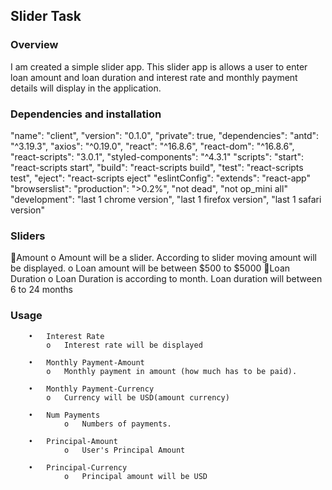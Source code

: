 ## Slider Task
### Overview
I am created a simple slider app. This slider app is allows a user to enter loan amount and loan duration 
and interest rate and monthly payment details will display in the application.

### Dependencies and installation

"name": "client", 
"version": "0.1.0",
 "private": true, 
"dependencies": 
   	"antd": "^3.19.3",
     	"axios": "^0.19.0", 
     	"react": "^16.8.6", 
     	"react-dom": "^16.8.6", 
     	"react-scripts": "3.0.1", 
     	"styled-components": "^4.3.1"
"scripts": 
	"start": "react-scripts start",
	 "build": "react-scripts build",
	 "test": "react-scripts test",
	 "eject": "react-scripts eject"
"eslintConfig":
 	"extends": "react-app"
"browserslist":
	 "production": ">0.2%",
	 "not dead",
	 "not op_mini all"
"development": 
	 "last 1 chrome version",
         "last 1 firefox version",
	 "last 1 safari version"

    

### Sliders
Amount
      o	Amount will be a slider. According to slider moving amount will be displayed.
      o	Loan amount will be between $500 to $5000
Loan Duration
      o	Loan Duration is according to month. Loan duration will between 6 to 24 months

### Usage 
		
		•	Interest Rate
		    o	Interest rate will be displayed

		•	Monthly Payment-Amount 
	    	o	Monthly payment in amount (how much has to be paid).

		•	Monthly Payment-Currency
	    	o	Currency will be USD(amount currency)

		•	Num Payments
				o	Numbers of payments.

		•	Principal-Amount 
				o	User's Principal Amount 

		•	Principal-Currency
				o	Principal amount will be USD

